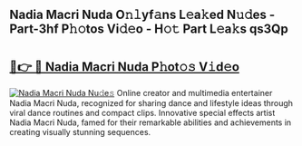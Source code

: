 ## Nadia Macri Nuda O𝚗𝚕yf𝚊ns L𝚎a𝚔ed N𝚞𝚍es - Part-3hf P𝚑𝚘tos Vi𝚍𝚎o - H𝚘𝚝 Part L𝚎a𝚔s qs3Qp

# <h2><a href="http://kfdk1d.oniu.top/?m=Nadia+Macri+Nuda">🔗👉 🔴 Nadia Macri Nuda P𝚑ot𝚘𝚜 V𝚒d𝚎o</a></h2>

[![Nadia Macri Nuda Nu𝚍e𝚜](https://i.imgur.com/0qMVB7G.gif)](http://kfdk1d.oniu.top/?m=Nadia+Macri+Nuda)
Online creator and multimedia entertainer Nadia Macri Nuda, recognized for sharing dance and lifestyle ideas through viral dance routines and compact clips. Innovative special effects artist Nadia Macri Nuda, famed for their remarkable abilities and achievements in creating visually stunning sequences.  
